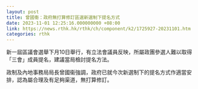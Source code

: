 ```yaml
---
layout: post
title: 曾國衞：政府無打算修訂區選新選制下提名方式
date: 2023-11-01 12:25:16.000000000 +08:00
link: https://news.rthk.hk/rthk/ch/component/k2/1725927-20231101.htm
categories: rthk
---
```


新一屆區議會選舉下月10日舉行，有立法會議員反映，所屬政團參選人難以取得「三會」成員提名，建議當局檢討提名方法。

政制及內地事務局局長曾國衞強調，政府已就今次新選制下的提名方式作適當安排，認為屬合理及有足夠渠道，無打算修訂。
